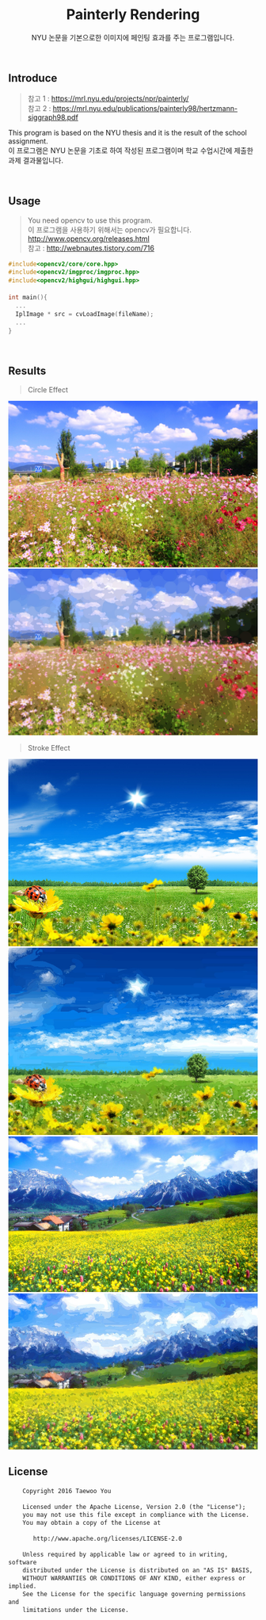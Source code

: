 <h1 align=center>Painterly Rendering</h1>
<p align=center>NYU 논문을 기본으로한 이미지에 페인팅 효과를 주는 프로그램입니다.</p>
<br>

## Introduce
>참고 1 : <a href=“https://mrl.nyu.edu/projects/npr/painterly/“>https://mrl.nyu.edu/projects/npr/painterly/</a><br>
>참고 2 : <a href=“https://mrl.nyu.edu/publications/painterly98/hertzmann-siggraph98.pdf”>https://mrl.nyu.edu/publications/painterly98/hertzmann-siggraph98.pdf</a>

This program is based on the NYU thesis and it is the result of the school assignment.<br>
이 프로그램은 NYU 논문을 기초로 하여 작성된 프로그램이며 학교 수업시간에 제출한 과제 결과물입니다.

<br>

## Usage
> You need opencv to use this program.<br>
> 이 프로그램을 사용하기 위해서는 opencv가 필요합니다.<br>
> <a href="http://www.opencv.org/releases.html">http://www.opencv.org/releases.html</a><br>
> 참고 : <a href="http://webnautes.tistory.com/716">http://webnautes.tistory.com/716</a>
```C
#include<opencv2/core/core.hpp>
#include<opencv2/imgproc/imgproc.hpp>
#include<opencv2/highgui/highgui.hpp>

int main(){
  ...
  IplImage * src = cvLoadImage(fileName);
  ...
}
```

<br>

## Results
>Circle Effect
<img src="https://github.com/pooi/PainterlyRendering/blob/master/PainterlyRendering/PainterlyRendering/source2.jpg">
<img src="https://github.com/pooi/PainterlyRendering/blob/master/PainterlyRendering/PainterlyRendering/result2.jpg">

>Stroke Effect
<img src="https://github.com/pooi/PainterlyRendering/blob/master/PainterlyRendering/PainterlyRendering/source1.jpg">
<img src="https://github.com/pooi/PainterlyRendering/blob/master/PainterlyRendering/PainterlyRendering/result1.jpg">
<img src="https://github.com/pooi/PainterlyRendering/blob/master/PainterlyRendering/PainterlyRendering/source3.jpg">
<img src="https://github.com/pooi/PainterlyRendering/blob/master/PainterlyRendering/PainterlyRendering/result3.jpg">
<br>

## License
```
    Copyright 2016 Taewoo You

    Licensed under the Apache License, Version 2.0 (the "License");
    you may not use this file except in compliance with the License.
    You may obtain a copy of the License at

       http://www.apache.org/licenses/LICENSE-2.0

    Unless required by applicable law or agreed to in writing, software
    distributed under the License is distributed on an "AS IS" BASIS,
    WITHOUT WARRANTIES OR CONDITIONS OF ANY KIND, either express or implied.
    See the License for the specific language governing permissions and
    limitations under the License.
```
